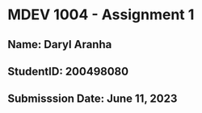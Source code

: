 # MDEV 1004 - Assignment 1

## Name: Daryl Aranha
## StudentID: 200498080
## Submisssion Date: June 11, 2023